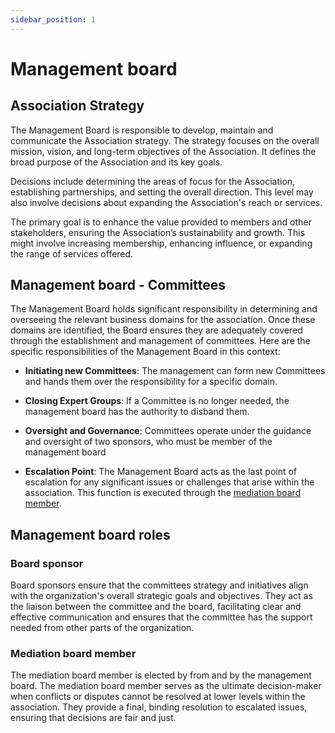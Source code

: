 ```yaml
---
sidebar_position: 1
---
```


# Management board

## Association Strategy

The Management Board is responsible to develop, maintain and communicate the Association strategy. The strategy focuses on the overall mission, vision, and long-term objectives of the Association. It defines the broad purpose of the Association and its key goals.

Decisions include determining the areas of focus for the Association, establishing partnerships, and setting the overall direction. This level may also involve decisions about expanding the Association's reach or services.

The primary goal is to enhance the value provided to members and other stakeholders, ensuring the Association’s sustainability and growth. This might involve increasing membership, enhancing influence, or expanding the range of services offered.

## Management board - Committees

The Management Board holds significant responsibility in determining and overseeing the relevant business domains for the association. Once these domains are identified, the Board ensures they are adequately covered through the establishment and management of committees. Here are the specific responsibilities of the Management Board in this context:

- **Initiating new Committees**: The management can form new Committees and hands them over the responsibility for a specific domain.

- **Closing Expert Groups**: If a Committee is no longer needed, the management board has the authority to disband them.

- **Oversight and Governance**: Committees operate under the guidance and oversight of two sponsors, who must be member of the management board

- **Escalation Point**: The Management Board acts as the last point of escalation for any significant issues or challenges that arise within the association. This function is executed through the [mediation board member](#mediation-board-member).

## Management board roles

### Board sponsor

Board sponsors ensure that the committees strategy and initiatives align with the organization's overall strategic goals and objectives. They act as the liaison between the committee and the board, facilitating clear and effective communication and ensures that the committee has the support needed from other parts of the organization.

### Mediation board member

The mediation board member is elected by from and by the management board. The mediation board member serves as the ultimate decision-maker when conflicts or disputes cannot be resolved at lower levels within the association. They provide a final, binding resolution to escalated issues, ensuring that decisions are fair and just.
